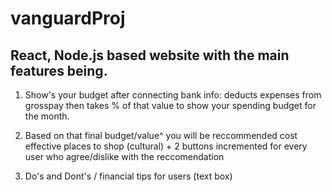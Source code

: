 # vanguardProj

React, Node.js based website with the main features being.
-------------------------------------------------------------

1. Show's your budget after connecting bank info: deducts expenses from grosspay then takes % of that value to show your spending budget for the month.
   
2. Based on that final budget/value^ you will be reccommended cost effective places to shop (cultural) + 2 buttons incremented for every user who agree/dislike with the reccomendation 

3. Do's and Dont's / financial tips for users (text box) 

